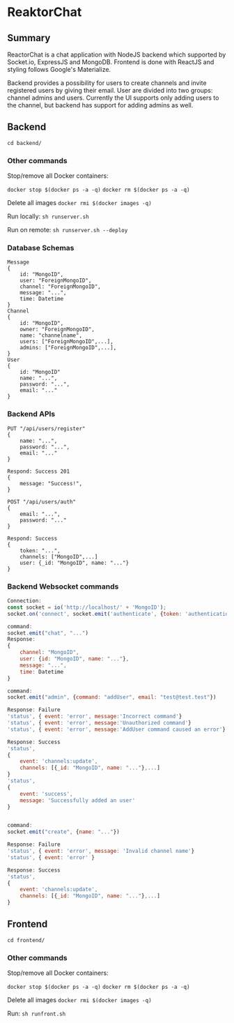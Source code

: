 # ReaktorChat

## Summary

ReactorChat is a chat application with NodeJS backend which supported by Socket.io, ExpressJS and MongoDB. Frontend is done with ReactJS and styling follows Google's Materialize.

Backend provides a possibility for users to create channels and invite registered users by giving their email. User are divided into two groups: channel admins and users. Currently the UI supports only adding users to the channel, but backend has support for adding admins as well.

## Backend

`cd backend/`

### Other commands

Stop/remove all Docker containers:

`docker stop $(docker ps -a -q)`
`docker rm $(docker ps -a -q)`

Delete all images
`docker rmi $(docker images -q)`

Run locally: 
`sh runserver.sh`

Run on remote:
`sh runserver.sh --deploy`

### Database Schemas

````
Message
{
    id: "MongoID",
    user: "ForeignMongoID",
    channel: "ForeignMongoID",
    message: "...",
    time: Datetime
}
Channel
{
    id: "MongoID",
    owner: "ForeignMongoID",
    name: "channelname",
    users: ["ForeignMongoID",...],
    admins: ["ForeignMongoID",...],
}
User
{
    id: "MongoID"
    name: "...",
    password: "...",
    email: "..."
}
````
### Backend APIs
````
PUT "/api/users/register"
{
    name: "...", 
    password: "...", 
    email: "..."
}

Respond: Success 201
{
    message: "Success!", 
}

POST "/api/users/auth"
{
    email: "...", 
    password: "..."
}

Respond: Success
{
    token: "...", 
    channels: ["MongoID",...]
    user: {_id: "MongoID", name: "..."}
}
````
### Backend Websocket commands
````javascript
Connection:
const socket = io('http://localhost/' + 'MongoID');
socket.on('connect', socket.emit('authenticate', {token: 'authenticationstr'})

command:
socket.emit("chat", "...")
Response:
{
    channel: "MongoID",
    user: {id: "MongoID", name: "..."},
    message: "...",
    time: Datetime
}

command:
socket.emit("admin", {command: "addUser", email: "test@test.test"})

Response: Failure
'status', { event: 'error', message:'Incorrect command'}
'status', { event: 'error', message:'Unauthorized command'}
'status', { event: 'error', message:'AddUser command caused an error'}

Response: Success
'status',
{
    event: 'channels:update',
    channels: [{_id: "MongoID", name: "..."},...]
}
'status',
{
    event: 'success', 
    message: 'Successfully added an user'
}


command:
socket.emit("create", {name: "..."})

Response: Failure
'status', { event: 'error', message: 'Invalid channel name'}
'status', { event: 'error' }

Response: Success
'status',
{
    event: 'channels:update',
    channels: [{_id: "MongoID", name: "..."},...]
}

````

## Frontend

`cd frontend/`

### Other commands

Stop/remove all Docker containers:

`docker stop $(docker ps -a -q)`
`docker rm $(docker ps -a -q)`

Delete all images
`docker rmi $(docker images -q)`

Run: 
`sh runfront.sh`

